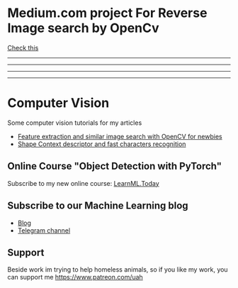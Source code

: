 # Medium.com project For Reverse Image search by OpenCv
[Check this](https://github.com/IstiauqAhmedSiam/computer_vision/tree/master/opencv_image_search)


-----------
------------
-----------
-----------
# Computer Vision
Some computer vision tutorials for my articles

- [Feature extraction and similar image search with OpenCV for newbies](https://medium.com/machine-learning-world/feature-extraction-and-similar-image-search-with-opencv-for-newbies-3c59796bf774)
- [Shape Context descriptor and fast characters recognition](https://medium.com/machine-learning-world/shape-context-descriptor-and-fast-characters-recognition-c031eac726f9)

## Online Course "Object Detection with PyTorch"
Subscribe to my new online course: [LearnML.Today](http://learnml.today/)

## Subscribe to our Machine Learning blog
- [Blog](https://medium.com/machine-learning-world)
- [Telegram channel](https://t.me/ml_world)

## Support 

Beside work im trying to help homeless animals, so if you like my work, you can support me
https://www.patreon.com/uah
